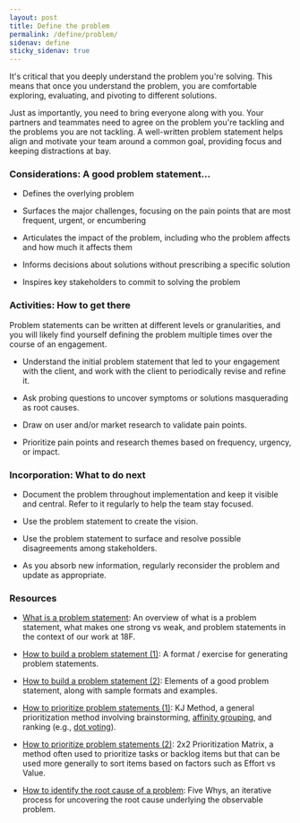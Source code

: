 ```yaml
---
layout: post
title: Define the problem
permalink: /define/problem/
sidenav: define
sticky_sidenav: true
---
```


It's critical that you deeply understand the problem you're solving. This means that once you understand the problem, you are comfortable exploring, evaluating, and pivoting to different solutions.

Just as importantly, you need to bring everyone along with you. Your partners and teammates need to agree on the problem you're tackling and the problems you are not tackling. A well-written problem statement helps align and motivate your team around a common goal, providing focus and keeping distractions at bay.


### Considerations: A good problem statement...

- Defines the overlying problem

- Surfaces the major challenges, focusing on the pain points that are most frequent, urgent, or encumbering

- Articulates the impact of the problem, including who the problem affects and how much it affects them

- Informs decisions about solutions without prescribing a specific solution

- Inspires key stakeholders to commit to solving the problem


### Activities: How to get there

Problem statements can be written at different levels or granularities, and you will likely find yourself defining the problem multiple times over the course of an engagement.

- Understand the initial problem statement that led to your engagement with the client, and work with the client to periodically revise and refine it.

- Ask probing questions to uncover symptoms or solutions masquerading as root causes.

- Draw on user and/or market research to validate pain points.

- Prioritize pain points and research themes based on frequency, urgency, or impact.


### Incorporation: What to do next

- Document the problem throughout implementation and keep it visible and central. Refer to it regularly to help the team stay focused.

- Use the problem statement to create the vision.

- Use the problem statement to surface and resolve possible disagreements among stakeholders.

- As you absorb new information, regularly reconsider the problem and update as appropriate.


### Resources

-   [What is a problem statement](https://docs.google.com/presentation/d/1KDf3rppwlkZGzNsG-dn1CbkaYWlO8B1H2Is54646A4A/edit#slide=id.g1d7a840d6b_0_78): An overview of what is a problem statement, what makes one strong vs weak, and problem statements in the context of our work at 18F.

-   [How to build a problem statement (1)](https://medium.com/eightshapes-llc/how-to-build-a-problem-statement-d1f21713720b): A format / exercise for generating problem statements.

-   [How to build a problem statement (2)](https://docs.google.com/document/d/1GjzpUHQZGWG8lEzg8ZAMqRG3tZhaw_V010OUnt9yKeI/edit#): Elements of a good problem statement, along with sample formats and examples.

-   [How to prioritize problem statements (1)](https://methods.18f.gov/discover/kj-method/): KJ Method, a general prioritization method involving brainstorming, [affinity grouping](https://methods.18f.gov/decide/affinity-mapping/), and ranking (e.g., [dot voting](https://methods.18f.gov/discover/dot-voting/)).

-   [How to prioritize problem statements (2)](https://www.mindtheproduct.com/enter-matrix-lean-prioritisation/): 2x2 Prioritization Matrix, a method often used to prioritize tasks or backlog items but that can be used more generally to sort items based on factors such as Effort vs Value.

-   [How to identify the root cause of a problem](https://methods.18f.gov/discover/five-whys/): Five Whys, an iterative process for uncovering the root cause underlying the observable problem.
